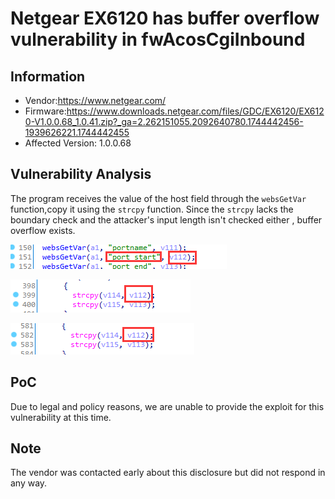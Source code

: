 # Netgear EX6120 has  buffer overflow vulnerability  in fwAcosCgiInbound



## Information

- Vendor:https://www.netgear.com/
- Firmware:https://www.downloads.netgear.com/files/GDC/EX6120/EX6120-V1.0.0.68_1.0.41.zip?_ga=2.262151055.2092640780.1744442456-1939626221.1744442455
- Affected Version: 1.0.0.68



## Vulnerability Analysis

The program receives the value of the host field through the `websGetVar` function,copy it using the `strcpy` function. Since the `strcpy` lacks the boundary check and the attacker's input length isn't checked either , buffer overflow exists.

![code1](code1.png)

![code2](code2.png)

![code3](code3.png)



## PoC

 Due to legal and policy reasons, we are unable to provide the exploit for this  vulnerability at this time.



##  Note

The vendor was contacted early about this disclosure but did not respond in any  way.

